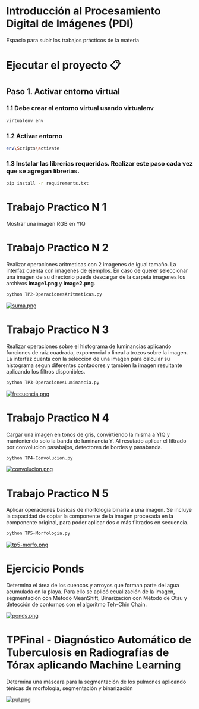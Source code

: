 # Introducción al Procesamiento Digital de Imágenes (PDI)

Espacio para subir los trabajos prácticos de la materia 

# Ejecutar el proyecto 📋

## Paso 1. Activar entorno virtual 

### 1.1 Debe crear el entorno virtual usando virtualenv 

```bash
virtualenv env
```

### 1.2 Activar entorno
```bash
env\Scripts\activate
```

### 1.3 Instalar las librerias requeridas. Realizar este paso cada vez que se agregan librerias.
```bash
pip install -r requirements.txt
```
# Trabajo Practico N 1

Mostrar una imagen RGB en YIQ

# Trabajo Practico N 2

Realizar operaciones aritmeticas con 2 imagenes de igual tamaño. La interfaz cuenta con imagenes de ejemplos. En caso de querer seleccionar una imagen de su directorio puede descargar de la carpeta imagenes los archivos __image1.png__ y __image2.png__.

```bash
python TP2-OperacionesAritmeticas.py
```
[![suma.png](https://i.postimg.cc/9f7LLhgm/suma.png)](https://postimg.cc/5Hf5tZMT)

# Trabajo Practico N 3

Realizar operaciones sobre el histograma de luminancias aplicando funciones de raiz cuadrada, exponencial o lineal a trozos sobre la imagen. La interfaz cuenta con la seleccion de una imagen para calcular su histograma segun diferentes contadores y tambien la imagen resultante aplicando los filtros disponibles.

```bash
python TP3-OperacionesLuminancia.py
```
[![frecuencia.png](https://i.postimg.cc/65Mb3zGX/frecuencia.png)](https://postimg.cc/fJ0fqcK2)

# Trabajo Practico N 4

Cargar una imagen en tonos de gris, convirtiendo la misma a YIQ y manteniendo solo la banda de luminancia Y. Al resutado aplicar el filtrado por convolucion pasabajos, detectores de bordes y pasabanda.

```bash
python TP4-Convolucion.py
```
[![convolucion.png](https://i.postimg.cc/m2KZ032b/convolucion.png)](https://postimg.cc/56qMzCCG)


# Trabajo Practico N 5

Aplicar operaciones basicas de morfologia binaria a una imagen. Se incluye la capacidad de copiar la componente de la imagen procesada en la componente original, para poder aplicar dos o más filtrados en secuencia.

```bash
python TP5-Morfologia.py
```
[![tp5-morfo.png](https://i.postimg.cc/dQjDRSgB/tp5-morfo.png)](https://postimg.cc/w336gFqy)


# Ejercicio Ponds

Determina el área de los cuencos y arroyos que forman parte del agua acumulada en la playa. Para ello se aplicó ecualización de la imagen, segmentación con Método MeanShift, Binarización con Método de Otsu y detección de contornos con el algoritmo Teh-Chin Chain.

[![ponds.png](https://i.postimg.cc/G3D8VP6J/ponds.png)](https://postimg.cc/jCsSJfxL)


# TPFinal - Diagnóstico Automático de Tuberculosis en Radiografías de Tórax aplicando Machine Learning

Determina una máscara para la segmentación de los pulmones aplicando ténicas de morfología, segmentación y binarización

[![pul.png](https://i.postimg.cc/TYX943N1/pul.png)](https://postimg.cc/xqtMkn2V)